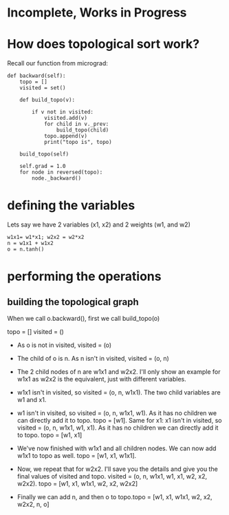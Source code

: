 # Incomplete, Works in Progress


# How does topological sort work?

Recall our function from micrograd:



    def backward(self):
        topo = []
        visited = set()

        def build_topo(v):
            
            if v not in visited:
                visited.add(v)
                for child in v._prev:
                    build_topo(child)
                topo.append(v)
                print("topo is", topo)
        
        build_topo(self)

        self.grad = 1.0
        for node in reversed(topo):
            node._backward()





# defining the variables
Lets say we have 2 variables (x1, x2) and 2 weights (w1, and w2)

~~~
w1x1= w1*x1; w2x2 = w2*x2
n = w1x1 + w1x2
o = n.tanh()
~~~

# performing the operations

## building the topological graph
When we call o.backward(), first we call build_topo(o)

topo = []
visited = ()

* As o is not in visited, visited = (o)

* The child of o is n. As n isn't in visited, visited = (o, n)

* The 2 child nodes of n are w1x1 and w2x2. I'll only show an example for w1x1 as w2x2 is the equivalent, just with different variables. 

* w1x1 isn't in visited, so visited = (o, n, w1x1). The two child variables are w1 and x1. 

* w1 isn't in visited, so visited = (o, n, w1x1, w1). As it has no children we can directly add it to topo. topo = [w1]. Same for x1: x1 isn't in visited, so visited = (o, n, w1x1, w1, x1). As it has no children we can directly add it to topo. topo = [w1, x1]

* We've now finished with w1x1 and all children nodes. We can now add w1x1 to topo as well. topo = [w1, x1, w1x1]. 

* Now, we repeat that for w2x2. I'll save you the details and give you the final values of visited and topo. visited = (o, n, w1x1, w1, x1, w2, x2, w2x2). topo = [w1, x1, w1x1, w2, x2, w2x2]

* Finally we can add n, and then o to topo.topo = [w1, x1, w1x1, w2, x2, w2x2, n, o]
